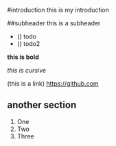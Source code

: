 #introduction
this is my introduction


##subheader
this is a subheader

- () todo
- () todo2


**this is bold**

*this is cursive*

(this is a link) https://github.com

## another section


1. One
2. Two
3. Three


